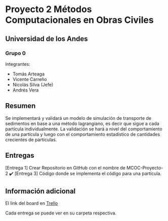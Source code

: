 # Proyecto 2 Métodos Computacionales en Obras Civiles
## Universidad de los Andes
### Grupo 0
Integrantes:
- Tomás Arteaga
- Vicente Carreño
- Nicolás Silva (Jefe)
- Andrés Vera

## Resumen
Se implementará y validará un modelo de simulación de transporte de sedimentos en base a una método lagrangiano, es decir que sigue a cada partícula individualmente. La validación se hará a nivel del comportamiento de una partícula y luego con el comportamiento estadístico de cantidades crecientes de partículas.

## Entregas
[Entrega 1] Crear Repositorio en GitHub con el nombre de MCOC-Proyecto-2 :heavy_check_mark:
[Entrega 3] Código donde se implementa el código para una partícula. 

## Información adicional

El link del board en [Trello](https://trello.com/b/Y6Fa1G1A/mcoc-proyecto-2)

Cada entrega se puede ver en su carpeta respectiva.
